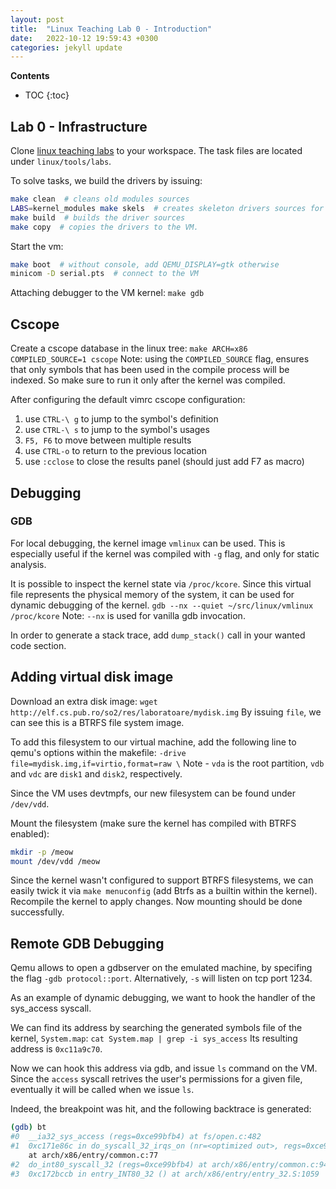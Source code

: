 ```yaml
---
layout: post
title:  "Linux Teaching Lab 0 - Introduction"
date:   2022-10-12 19:59:43 +0300
categories: jekyll update
---
```


**Contents**
* TOC
{:toc}
## Lab 0 - Infrastructure

Clone [linux teaching labs][linux-teaching-labs] to your workspace. 
The task files are located under `linux/tools/labs`. 

To solve tasks, we build the drivers by issuing:
```bash
make clean  # cleans old modules sources
LABS=kernel_modules make skels  # creates skeleton drivers sources for the kernel_modules lab. Stored under the skels/ dir. 
make build  # builds the driver sources
make copy  # copies the drivers to the VM. 
```

Start the vm:
```bash
make boot  # without console, add QEMU_DISPLAY=gtk otherwise
minicom -D serial.pts  # connect to the VM
```

Attaching debugger to the VM kernel:
`make gdb`

## Cscope

Create a cscope database in the linux tree:
`make ARCH=x86 COMPILED_SOURCE=1 cscope`
Note: using the `COMPILED_SOURCE` flag, ensures that only symbols that has been used in the compile process will be indexed. So make sure to run it only after the kernel was compiled. 

After configuring the default vimrc cscope configuration:
1. use `CTRL-\ g` to jump to the symbol's definition
2. use `CTRL-\ s` to jump to the symbol's usages
3. `F5, F6` to move between multiple results
4. use `CTRL-o` to return to the previous location
5. use `:cclose` to close the results panel (should just add F7 as macro)

## Debugging

### GDB
For local debugging, the kernel image `vmlinux` can be used. 
This is especially useful if the kernel was compiled with `-g` flag, and only for static analysis.

It is possible to inspect the kernel state via `/proc/kcore`. Since this virtual file represents the physical memory of the system, it can be used for dynamic debugging of the kernel.
`gdb --nx --quiet ~/src/linux/vmlinux /proc/kcore`
Note: `--nx` is used for vanilla gdb invocation.

In order to generate a stack trace, add `dump_stack()` call in your wanted code section. 

## Adding virtual disk image

Download an extra disk image:
`wget http://elf.cs.pub.ro/so2/res/laboratoare/mydisk.img`
By issuing `file`, we can see this is a BTRFS file system image. 

To add this filesystem to our virtual machine, add the following line to qemu's options within the makefile:
`-drive file=mydisk.img,if=virtio,format=raw \`
Note - `vda` is the root partition, `vdb` and `vdc` are `disk1` and `disk2`, respectively. 

Since the VM uses devtmpfs, our new filesystem can be found under `/dev/vdd`. 

Mount the filesystem (make sure the kernel has compiled with BTRFS enabled):
```bash
mkdir -p /meow
mount /dev/vdd /meow
```

Since the kernel wasn't configured to support BTRFS filesystems, we can easily twick it via `make menuconfig` (add Btrfs as a builtin within the kernel). 
Recompile the kernel to apply changes.
Now mounting should be done successfully.

## Remote GDB Debugging
Qemu allows to open a gdbserver on the emulated machine, by 
specifing the flag `-gdb protocol::port`.
Alternatively, `-s` will listen on tcp port 1234. 

As an example of dynamic debugging, we want to hook the handler of the sys_access syscall. 

We can find its address by searching the generated symbols file of the kernel, `System.map`:
`cat System.map | grep -i sys_access`
Its resulting address is `0xc11a9c70`. 

Now we can hook this address via gdb, and issue `ls` command on the VM. Since the `access` syscall retrives the user's permissions for a given file, eventually it will be called when we issue `ls`. 

Indeed, the breakpoint was hit, and the following backtrace is generated:
```bash
(gdb) bt
#0  __ia32_sys_access (regs=0xce99bfb4) at fs/open.c:482
#1  0xc171e86c in do_syscall_32_irqs_on (nr=<optimized out>, regs=0xce99bfb4)
    at arch/x86/entry/common.c:77
#2  do_int80_syscall_32 (regs=0xce99bfb4) at arch/x86/entry/common.c:94
#3  0xc172bccb in entry_INT80_32 () at arch/x86/entry/entry_32.S:1059
```

[linux-teaching-labs]: https://github.com/linux-kernel-labs/linux
